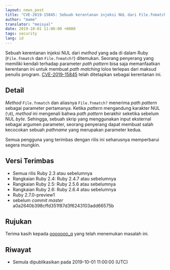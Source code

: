 ```yaml
---
layout: news_post
title: "CVE-2019-15845: Sebuah kerentanan injeksi NUL dari File.fnmatch dan File.fnmatch?"
author: "mame"
translator: "meisyal"
date: 2019-10-01 11:00:00 +0000
tags: security
lang: id
---
```


Sebuah kerentanan injeksi NUL dari *method* yang ada di dalam Ruby
(`File.fnmatch` dan `File.fnmatch?`) ditemukan. Seorang penyerang yang memiliki
kendali terhadap parameter *path pattern* bisa saja memanfaatkan kerentanan
ini untuk membuat *path matching* lolos terlepas dari maksud penulis program.
[CVE-2019-15845](https://cve.mitre.org/cgi-bin/cvename.cgi?name=CVE-2019-15845)
telah ditetapkan sebagai kerentanan ini.

## Detail

*Method* `File.fnmatch` dan aliasnya `File.fnmatch?` menerima *path pattern*
sebagai parameter pertamanya. Ketika *pattern* mengandung karakter NUL (`\0`),
*method* ini mengenali bahwa *path pattern* berakhir seketika sebelum
NUL *byte*. Sehingga, sebuah skrip yang menggunakan input eksternal sebagai
argumen parameter, seorang penyerang dapat membuat salah kecocokan sebuah
*pathname* yang merupakan parameter kedua.

Semua pengguna yang terimbas dengan rilis ini seharusnya memperbarui segera
mungkin.

## Versi Terimbas

* Semua rilis Ruby 2.3 atau sebelumnya
* Rangkaian Ruby 2.4: Ruby 2.4.7 atau sebelumnya
* Rangkaian Ruby 2.5: Ruby 2.5.6 atau sebelumnya
* Rangkaian Ruby 2.6: Ruby 2.6.4 atau sebelumnya
* Ruby 2.7.0-preview1
* sebelum *commit master* a0a2640b398cffd351f87d3f6243103add66575b

## Rujukan

Terima kasih kepada [ooooooo_q](https://hackerone.com/ooooooo_q) yang telah
menemukan masalah ini.

## Riwayat

* Semula dipublikasikan pada 2019-10-01 11:00:00 (UTC)

